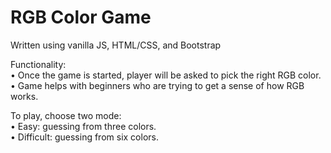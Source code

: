 <h1> RGB Color Game </h1>

Written using vanilla JS, HTML/CSS, and Bootstrap  

Functionality:  
  • Once the game is started, player will be asked to pick the right RGB color.  
  • Game helps with beginners who are trying to get a sense of how RGB works.

To play, choose two mode:  
  • Easy: guessing from three colors.  
  • Difficult: guessing from six colors.  
